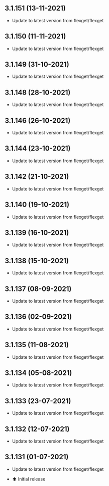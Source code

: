 
## 3.1.151 (13-11-2021)
- Update to latest version from flexget/flexget

## 3.1.150 (11-11-2021)
- Update to latest version from flexget/flexget

## 3.1.149 (31-10-2021)
- Update to latest version from flexget/flexget

## 3.1.148 (28-10-2021)
- Update to latest version from flexget/flexget

## 3.1.146 (26-10-2021)
- Update to latest version from flexget/flexget

## 3.1.144 (23-10-2021)
- Update to latest version from flexget/flexget

## 3.1.142 (21-10-2021)
- Update to latest version from flexget/flexget

## 3.1.140 (19-10-2021)
- Update to latest version from flexget/flexget

## 3.1.139 (16-10-2021)
- Update to latest version from flexget/flexget

## 3.1.138 (15-10-2021)
- Update to latest version from flexget/flexget

## 3.1.137 (08-09-2021)
- Update to latest version from flexget/flexget

## 3.1.136 (02-09-2021)
- Update to latest version from flexget/flexget

## 3.1.135 (11-08-2021)
- Update to latest version from flexget/flexget

## 3.1.134 (05-08-2021)
- Update to latest version from flexget/flexget

## 3.1.133 (23-07-2021)
- Update to latest version from flexget/flexget

## 3.1.132 (12-07-2021)
- Update to latest version from flexget/flexget

## 3.1.131 (01-07-2021)
- Update to latest version from flexget/flexget

- :arrow_up: Initial release
